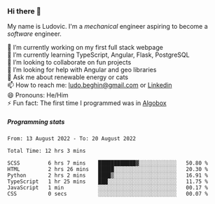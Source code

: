 ### Hi there 👋

My name is Ludovic. I'm a *mechanical* engineer aspiring to become a *software* engineer.

 🔭 I’m currently working on my first full stack webpage<br/>
 🌱 I’m currently learning TypeScript, Angular, Flask, PostgreSQL<br/>
 👯 I’m looking to collaborate on fun projects<br/>
 🤔 I’m looking for help with Angular and geo libraries<br/>
 💬 Ask me about renewable energy or cats<br/>
 📫 How to reach me: ludo.beghin@gmail.com or [Linkedin](https://www.linkedin.com/in/ludovic-beghin/)<br/>
 😄 Pronouns: He/Him<br/>
 ⚡ Fun fact: The first time I programmed was in [Algobox](https://fr.wikipedia.org/wiki/Algobox)<br/>

##### Programming stats
<!--START_SECTION:waka-->

```text
From: 13 August 2022 - To: 20 August 2022

Total Time: 12 hrs 3 mins

SCSS         6 hrs 7 mins    ████████████▓░░░░░░░░░░░░   50.80 %
HTML         2 hrs 26 mins   █████░░░░░░░░░░░░░░░░░░░░   20.30 %
Python       2 hrs 2 mins    ████▒░░░░░░░░░░░░░░░░░░░░   16.91 %
TypeScript   1 hr 25 mins    ███░░░░░░░░░░░░░░░░░░░░░░   11.75 %
JavaScript   1 min           ░░░░░░░░░░░░░░░░░░░░░░░░░   00.17 %
CSS          0 secs          ░░░░░░░░░░░░░░░░░░░░░░░░░   00.07 %
```

<!--END_SECTION:waka-->
